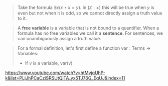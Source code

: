 > Take the formula $\exists x(x\star x=y)$. In ($\mathbb Z: +$) this will be true when $y$ is even but not when it is odd, so we cannot directly assign a truth value to it.

>A **free variable** is a variable that is not bound to a quantifier. When a formula has no free variables we call it a **sentence**. For sentences, we can unambiguously assign a truth value.

>For a formal definition, let's first define a function $\text{var}:\text{Terms}\rightarrow\text{Variables}$:
>- If $v$ is a variable, $\text{var}(v)$


https://www.youtube.com/watch?v=htMvjqUhP-k&list=PLjJhPCaCziSRSUtQiTA_yx5TJ76G_EqUJ&index=11